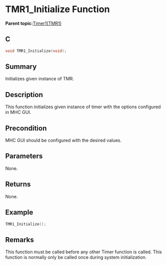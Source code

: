 # TMR1\_Initialize Function

**Parent topic:**[Timer1\(TMR1\)](GUID-FBA83258-F84E-46B4-9CAA-9B5B03A70F0B.md)

## C

```c
void TMR1_Initialize(void);
```

## Summary

Initializes given instance of TMR.

## Description

This function initializes given instance of timer with the options configured in MHC GUI.

## Precondition

MHC GUI should be configured with the desired values.

## Parameters

None.

## Returns

None.

## Example

```c
TMR1_Initialize();
```

## Remarks

This function must be called before any other Timer function is called. This function is normally only be called once during system initialization.

